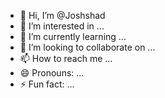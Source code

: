 - 👋 Hi, I’m @Joshshad
- 👀 I’m interested in ...
- 🌱 I’m currently learning ...
- 💞️ I’m looking to collaborate on ...
- 📫 How to reach me ...
- 😄 Pronouns: ...
- ⚡ Fun fact: ...

<!---
Joshshad/Joshshad is a ✨ special ✨ repository because its `README.md` (this file) appears on your GitHub profile.
You can click the Preview link to take a look at your changes.
--->

